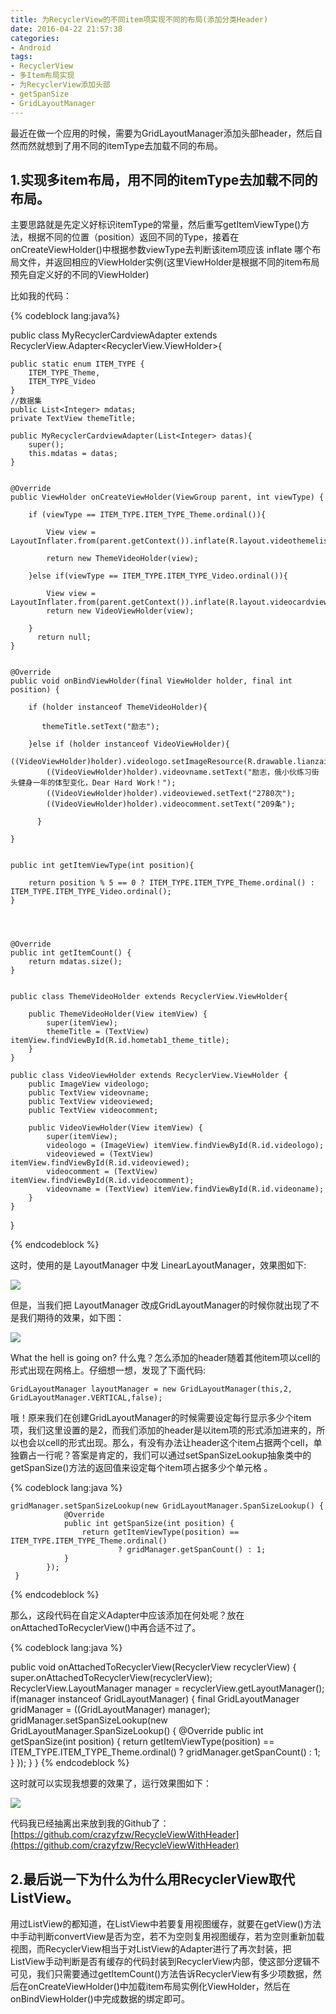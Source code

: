 ```yaml
---
title: 为RecyclerView的不同item项实现不同的布局(添加分类Header)
date: 2016-04-22 21:57:38
categories:
- Android
tags:
- RecyclerView
- 多Item布局实现
- 为RecyclerView添加头部
- getSpanSize
- GridLayoutManager
---
```


最近在做一个应用的时候，需要为GridLayoutManager添加头部header，然后自然而然就想到了用不同的itemType去加载不同的布局。



## 1.实现多item布局，用不同的itemType去加载不同的布局。

主要思路就是先定义好标识itemType的常量，然后重写getItemViewType()方法，根据不同的位置（position）返回不同的Type，接着在onCreateViewHolder()中根据参数viewType去判断该item项应该 inflate 哪个布局文件，并返回相应的ViewHolder实例(这里ViewHolder是根据不同的item布局预先自定义好的不同的ViewHolder)

<!--more-->



比如我的代码：

{% codeblock lang:java%}

public class MyRecyclerCardviewAdapter extends RecyclerView.Adapter<RecyclerView.ViewHolder>{

    public static enum ITEM_TYPE {
        ITEM_TYPE_Theme,
        ITEM_TYPE_Video
    }
    //数据集
    public List<Integer> mdatas;
    private TextView themeTitle;

    public MyRecyclerCardviewAdapter(List<Integer> datas){
        super();
        this.mdatas = datas;
    }


    @Override
    public ViewHolder onCreateViewHolder(ViewGroup parent, int viewType) {

        if (viewType == ITEM_TYPE.ITEM_TYPE_Theme.ordinal()){

            View view = LayoutInflater.from(parent.getContext()).inflate(R.layout.videothemelist,parent,false);

            return new ThemeVideoHolder(view);

        }else if(viewType == ITEM_TYPE.ITEM_TYPE_Video.ordinal()){

            View view = LayoutInflater.from(parent.getContext()).inflate(R.layout.videocardview,parent,false);
            return new VideoViewHolder(view);

        }
          return null;
    }


    @Override
    public void onBindViewHolder(final ViewHolder holder, final int position) {

        if (holder instanceof ThemeVideoHolder){

           themeTitle.setText("励志");

        }else if (holder instanceof VideoViewHolder){
            ((VideoViewHolder)holder).videologo.setImageResource(R.drawable.lianzai_02);
            ((VideoViewHolder)holder).videovname.setText("励志，俄小伙练习街头健身一年的体型变化，Dear Hard Work！");
            ((VideoViewHolder)holder).videoviewed.setText("2780次");
            ((VideoViewHolder)holder).videocomment.setText("209条");

          }

    }


    public int getItemViewType(int position){

        return position % 5 == 0 ? ITEM_TYPE.ITEM_TYPE_Theme.ordinal() : ITEM_TYPE.ITEM_TYPE_Video.ordinal();
    }




    @Override
    public int getItemCount() {
        return mdatas.size();
    }


    public class ThemeVideoHolder extends RecyclerView.ViewHolder{

        public ThemeVideoHolder(View itemView) {
            super(itemView);
            themeTitle = (TextView) itemView.findViewById(R.id.hometab1_theme_title);
        }
    }

    public class VideoViewHolder extends RecyclerView.ViewHolder {
        public ImageView videologo;
        public TextView videovname;
        public TextView videoviewed;
        public TextView videocomment;

        public VideoViewHolder(View itemView) {
            super(itemView);
            videologo = (ImageView) itemView.findViewById(R.id.videologo);
            videoviewed = (TextView) itemView.findViewById(R.id.videoviewed);
            videocomment = (TextView) itemView.findViewById(R.id.videocomment);
            videovname = (TextView) itemView.findViewById(R.id.videoname);
        }
    }
}

{% endcodeblock %}

这时，使用的是 LayoutManager 中发 LinearLayoutManager，效果图如下:

![](/images/2016042201.jpg)


但是，当我们把 LayoutManager 改成GridLayoutManager的时候你就出现了不是我们期待的效果，如下图：

![](/images/2016042202.jpg)



What the hell is going on? 什么鬼？怎么添加的header随着其他item项以cell的形式出现在网格上。仔细想一想，发现了下面代码:

```
GridLayoutManager layoutManager = new GridLayoutManager(this,2, GridLayoutManager.VERTICAL,false);
```

哦！原来我们在创建GridLayoutManager的时候需要设定每行显示多少个item项，我们这里设置的是2，而我们添加的header是以item项的形式添加进来的，所以也会以cell的形式出现。那么，有没有办法让header这个item占据两个cell，单独霸占一行呢？答案是肯定的，我们可以通过setSpanSizeLookup抽象类中的getSpanSize()方法的返回值来设定每个item项占据多少个单元格 。

{% codeblock lang:java %}

    gridManager.setSpanSizeLookup(new GridLayoutManager.SpanSizeLookup() {
                @Override
                public int getSpanSize(int position) {
                    return getItemViewType(position) == ITEM_TYPE.ITEM_TYPE_Theme.ordinal()
                            ? gridManager.getSpanCount() : 1;
                }
            });
     }

{% endcodeblock %}

那么，这段代码在自定义Adapter中应该添加在何处呢？放在onAttachedToRecyclerView()中再合适不过了。

{% codeblock lang:java %}

public void onAttachedToRecyclerView(RecyclerView recyclerView) {
        super.onAttachedToRecyclerView(recyclerView);
        RecyclerView.LayoutManager manager = recyclerView.getLayoutManager();
        if(manager instanceof GridLayoutManager) {
            final GridLayoutManager gridManager = ((GridLayoutManager) manager);
            gridManager.setSpanSizeLookup(new GridLayoutManager.SpanSizeLookup() {
                @Override
                public int getSpanSize(int position) {
                    return getItemViewType(position) == ITEM_TYPE.ITEM_TYPE_Theme.ordinal()
                            ? gridManager.getSpanCount() : 1;
                }
            });
        }
    }
{% endcodeblock %}

这时就可以实现我想要的效果了，运行效果图如下：

![](/images/2016042203.jpg)


代码我已经抽离出来放到我的Github了：[https://github.com/crazyfzw/RecycleViewWithHeader](https://github.com/crazyfzw/RecycleViewWithHeader)



## 2.最后说一下为什么为什么用RecyclerView取代ListView。

用过ListView的都知道，在ListView中若要复用视图缓存，就要在getView()方法中手动判断convertView是否为空，若不为空则复用视图缓存，若为空则重新加载视图，而RecyclerView相当于对ListView的Adapter进行了再次封装，把ListView手动判断是否有缓存的代码封装到RecyclerView内部，使这部分逻辑不可见，我们只需要通过getItemCount()方法告诉RecyclerView有多少项数据，然后在onCreateViewHolder()中加载item布局实例化ViewHolder，然后在onBindViewHolder()中完成数据的绑定即可。







